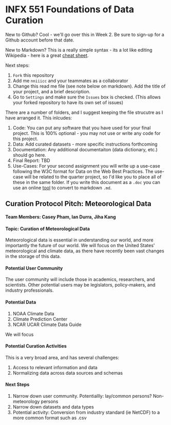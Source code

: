 # INFX 551 Foundations of Data Curation

New to Github? Cool - we'll go over this in Week 2. Be sure to sign-up for a Github account before that date.

New to Markdown?  This is a really simple syntax - its a lot like editing Wikipedia - here is a great [cheat sheet](https://github.com/adam-p/markdown-here/wiki/Markdown-Cheatsheet).


Next steps: 

1. `Fork` this repository 
2. Add me `nniiicc`  and your teammates as a collaborator 
3. Change this read me file (see note below on markdown). Add the title of your project, and a brief description.
4. Go to `Settings` and make sure the `Issues` box is checked. (This allows your forked repository to have its own set of issues)

There are a number of folders, and I suggest keeping the file strucutre as I have arranged it. This inlcudes: 

1. Code: You can put any software that you have used for your final project. This is 100% optional - you may not use or write any code for this project. 
2. Data: Add curated datasets - more specific instructions forthcoming
3. Documentation: Any additional documentaiton (data dictionary, etc.) should go here. 
4. Final Report: TBD
5. Use-Cases: For your second assignment you will write up a use-case following the W3C format for Data on the Web Best Practices. The use-case will be related to the quarter project, so I'd like you to place all of these in the same folder. If you write this document as a `.doc` you can use an online [tool](https://word-to-markdown.herokuapp.com/) to convert to markdown `.md`. 


## Curation Protocol Pitch: Meteorological Data

#### Team Members: Casey Pham, Ian Durra, Jiha Kang

#### Topic: Curation of Meteorological Data

Meteorological data is essential in understanding our world, and more importantly the future of our world. We will focus on the United States' meteorological and climate data, as there have recently been vast changes in the storage of this data.

#### Potential User Community

The user community will include those in academics, researchers, and scientists. Other potential users may be legislators, policy-makers, and industry professionals.

#### Potential Data

1. NOAA Climate Data
2. Climate Prediction Center
3. NCAR UCAR Climate Data Guide

We will focus 

#### Potential Curation Activities
This is a very broad area, and has several challenges:
1. Access to relevant information and data
2. Normalizing data across data sources and schemas



#### Next Steps
1. Narrow down user community. Potentiallly: lay/common persons? Non-meteorology persons
2. Narrow down datasets and data types
3. Potential activity: Conversion from industry standard (ie NetCDF) to a more common format such as .csv
